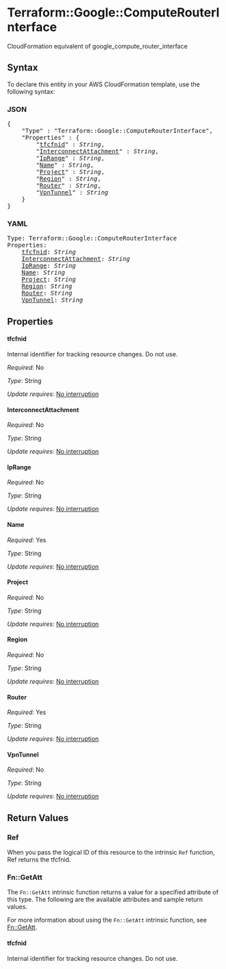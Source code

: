 # Terraform::Google::ComputeRouterInterface

CloudFormation equivalent of google_compute_router_interface

## Syntax

To declare this entity in your AWS CloudFormation template, use the following syntax:

### JSON

<pre>
{
    "Type" : "Terraform::Google::ComputeRouterInterface",
    "Properties" : {
        "<a href="#tfcfnid" title="tfcfnid">tfcfnid</a>" : <i>String</i>,
        "<a href="#interconnectattachment" title="InterconnectAttachment">InterconnectAttachment</a>" : <i>String</i>,
        "<a href="#iprange" title="IpRange">IpRange</a>" : <i>String</i>,
        "<a href="#name" title="Name">Name</a>" : <i>String</i>,
        "<a href="#project" title="Project">Project</a>" : <i>String</i>,
        "<a href="#region" title="Region">Region</a>" : <i>String</i>,
        "<a href="#router" title="Router">Router</a>" : <i>String</i>,
        "<a href="#vpntunnel" title="VpnTunnel">VpnTunnel</a>" : <i>String</i>
    }
}
</pre>

### YAML

<pre>
Type: Terraform::Google::ComputeRouterInterface
Properties:
    <a href="#tfcfnid" title="tfcfnid">tfcfnid</a>: <i>String</i>
    <a href="#interconnectattachment" title="InterconnectAttachment">InterconnectAttachment</a>: <i>String</i>
    <a href="#iprange" title="IpRange">IpRange</a>: <i>String</i>
    <a href="#name" title="Name">Name</a>: <i>String</i>
    <a href="#project" title="Project">Project</a>: <i>String</i>
    <a href="#region" title="Region">Region</a>: <i>String</i>
    <a href="#router" title="Router">Router</a>: <i>String</i>
    <a href="#vpntunnel" title="VpnTunnel">VpnTunnel</a>: <i>String</i>
</pre>

## Properties

#### tfcfnid

Internal identifier for tracking resource changes. Do not use.

_Required_: No

_Type_: String

_Update requires_: [No interruption](https://docs.aws.amazon.com/AWSCloudFormation/latest/UserGuide/using-cfn-updating-stacks-update-behaviors.html#update-no-interrupt)

#### InterconnectAttachment

_Required_: No

_Type_: String

_Update requires_: [No interruption](https://docs.aws.amazon.com/AWSCloudFormation/latest/UserGuide/using-cfn-updating-stacks-update-behaviors.html#update-no-interrupt)

#### IpRange

_Required_: No

_Type_: String

_Update requires_: [No interruption](https://docs.aws.amazon.com/AWSCloudFormation/latest/UserGuide/using-cfn-updating-stacks-update-behaviors.html#update-no-interrupt)

#### Name

_Required_: Yes

_Type_: String

_Update requires_: [No interruption](https://docs.aws.amazon.com/AWSCloudFormation/latest/UserGuide/using-cfn-updating-stacks-update-behaviors.html#update-no-interrupt)

#### Project

_Required_: No

_Type_: String

_Update requires_: [No interruption](https://docs.aws.amazon.com/AWSCloudFormation/latest/UserGuide/using-cfn-updating-stacks-update-behaviors.html#update-no-interrupt)

#### Region

_Required_: No

_Type_: String

_Update requires_: [No interruption](https://docs.aws.amazon.com/AWSCloudFormation/latest/UserGuide/using-cfn-updating-stacks-update-behaviors.html#update-no-interrupt)

#### Router

_Required_: Yes

_Type_: String

_Update requires_: [No interruption](https://docs.aws.amazon.com/AWSCloudFormation/latest/UserGuide/using-cfn-updating-stacks-update-behaviors.html#update-no-interrupt)

#### VpnTunnel

_Required_: No

_Type_: String

_Update requires_: [No interruption](https://docs.aws.amazon.com/AWSCloudFormation/latest/UserGuide/using-cfn-updating-stacks-update-behaviors.html#update-no-interrupt)

## Return Values

### Ref

When you pass the logical ID of this resource to the intrinsic `Ref` function, Ref returns the tfcfnid.

### Fn::GetAtt

The `Fn::GetAtt` intrinsic function returns a value for a specified attribute of this type. The following are the available attributes and sample return values.

For more information about using the `Fn::GetAtt` intrinsic function, see [Fn::GetAtt](https://docs.aws.amazon.com/AWSCloudFormation/latest/UserGuide/intrinsic-function-reference-getatt.html).

#### tfcfnid

Internal identifier for tracking resource changes. Do not use.

